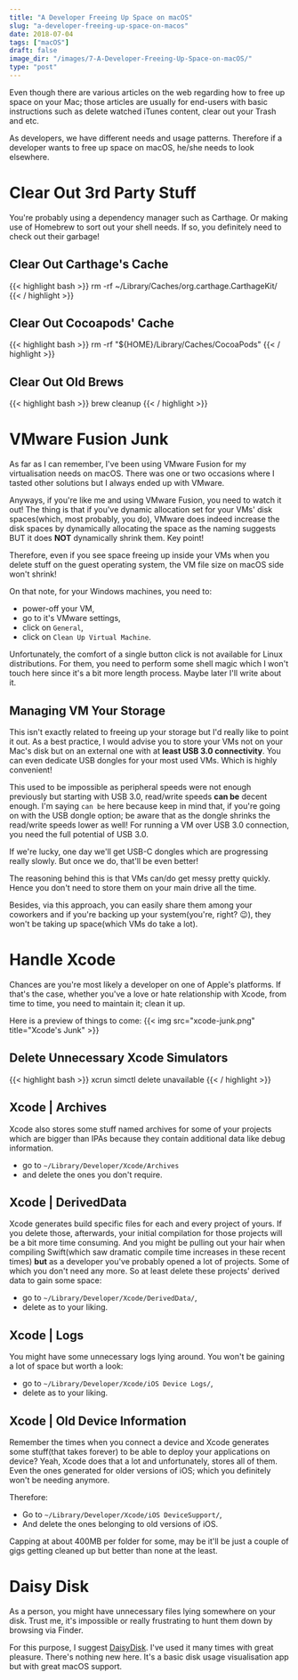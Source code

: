 ```yaml
---
title: "A Developer Freeing Up Space on macOS"
slug: "a-developer-freeing-up-space-on-macos"
date: 2018-07-04
tags: ["macOS"]
draft: false
image_dir: "/images/7-A-Developer-Freeing-Up-Space-on-macOS/"
type: "post"
---
```


Even though there are various articles on the web regarding how to free up space on your Mac; those articles are usually for end-users with basic instructions such as delete watched iTunes content, clear out your Trash and etc.

As developers, we have different needs and usage patterns. Therefore if a developer wants to free up space on macOS, he/she needs to look elsewhere.

# Clear Out 3rd Party Stuff
You're probably using a dependency manager such as Carthage. Or making use of Homebrew to sort out your shell needs. If so, you definitely need to check out their garbage!

## Clear Out Carthage's Cache
{{< highlight bash >}}
rm -rf ~/Library/Caches/org.carthage.CarthageKit/
{{< / highlight >}}

## Clear Out Cocoapods' Cache
{{< highlight bash >}}
rm -rf "${HOME}/Library/Caches/CocoaPods"
{{< / highlight >}}

## Clear Out Old Brews
{{< highlight bash >}}
brew cleanup
{{< / highlight >}}

# VMware Fusion Junk
As far as I can remember, I've been using VMware Fusion for my virtualisation needs on macOS. There was one or two occasions where I tasted other solutions but I always ended up with VMware.

Anyways, if you're like me and using VMware Fusion, you need to watch it out! The thing is that if you've dynamic allocation set for your VMs' disk spaces(which, most probably, you do), VMware does indeed increase the disk spaces by dynamically allocating the space as the naming suggests BUT it does **NOT** dynamically shrink them. Key point!

Therefore, even if you see space freeing up inside your VMs when you delete stuff on the guest operating system, the VM file size on macOS side won't shrink!

On that note, for your Windows machines, you need to:

- power-off your VM,
- go to it's VMware settings,
- click on `General`,
- click on `Clean Up Virtual Machine`.

Unfortunately, the comfort of a single button click is not available for Linux distributions. For them, you need to perform some shell magic which I won't touch here since it's a bit more length process. Maybe later I'll write about it.

## Managing VM Your Storage
This isn't exactly related to freeing up your storage but I'd really like to point it out. As a best practice, I would advise you to store your VMs not on your Mac's disk but on an external one with at **least USB 3.0 connectivity**. You can even dedicate USB dongles for your most used VMs. Which is highly convenient!

This used to be impossible as peripheral speeds were not enough previously but starting with USB 3.0, read/write speeds **can be** decent enough. I'm saying `can be` here because keep in mind that, if you're going on with the USB dongle option; be aware that as the dongle shrinks the read/write speeds lower as well! For running a VM over USB 3.0 connection, you need the full potential of USB 3.0.

If we're lucky, one day we'll get USB-C dongles which are progressing really slowly. But once we do, that'll be even better!

The reasoning behind this is that VMs can/do get messy pretty quickly. Hence you don't need to store them on your main drive all the time.

Besides, via this approach, you can easily share them among your coworkers and if you're backing up your system(you're, right? 😉), they won't be taking up space(which VMs do take a lot).

# Handle Xcode
Chances are you're most likely a developer on one of Apple's platforms. If that's the case, whether you've a love or hate relationship with Xcode, from time to time, you need to maintain it; clean it up.

Here is a preview of things to come:
{{< img src="xcode-junk.png" title="Xcode's Junk" >}}

## Delete Unnecessary Xcode Simulators
{{< highlight bash >}}
xcrun simctl delete unavailable
{{< / highlight >}}

## Xcode | Archives
Xcode also stores some stuff named archives for some of your projects which are bigger than IPAs because they contain additional data like debug information.

- go to `~/Library/Developer/Xcode/Archives`
- and delete the ones you don't require.

## Xcode | DerivedData
Xcode generates build specific files for each and every project of yours. If you delete those, afterwards, your initial compilation for those projects will be a bit more time consuming. And you might be pulling out your hair when compiling  Swift(which saw dramatic compile time increases in these recent times) **but** as a developer you've probably opened a lot of projects. Some of which you don't need any more. So at least delete these projects' derived data to gain some space:

- go to `~/Library/Developer/Xcode/DerivedData/`,
- delete as to your liking.

## Xcode | Logs
You might have some unnecessary logs lying around. You won't be gaining a lot of space but worth a look:

- go to `~/Library/Developer/Xcode/iOS Device Logs/`,
- delete as to your liking.

## Xcode | Old Device Information
Remember the times when you connect a device and Xcode generates some stuff(that takes forever) to be able to deploy your applications on device? Yeah, Xcode does that a lot and unfortunately, stores all of them. Even the ones generated for older versions of iOS; which you definitely won't be needing anymore.

Therefore:

- Go to `~/Library/Developer/Xcode/iOS DeviceSupport/`,
- And delete the ones belonging to old versions of iOS.

Capping at about 400MB per folder for some, may be it'll be just a couple of gigs getting cleaned up but better than none at the least.

# Daisy Disk
As a person, you might have unnecessary files lying somewhere on your disk. Trust me, it's impossible or really frustrating to hunt them down by browsing via Finder.

For this purpose, I suggest [DaisyDisk](http://daisydiskapp.com). I've used it many times with great pleasure. There's nothing new here. It's a basic disk usage visualisation app but with great macOS support.